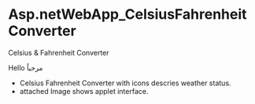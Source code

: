 # Asp.netWebApp_CelsiusFahrenheitConverter
Celsius &amp; Fahrenheit Converter

Hello                       مرحباً

+ Celsius Fahrenheit Converter with icons descries weather status.
+ attached Image shows applet interface.
